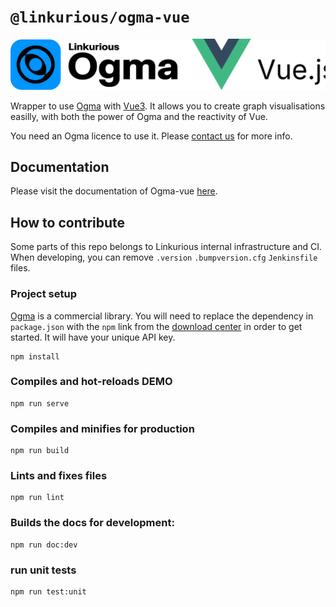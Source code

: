 # `@linkurious/ogma-vue`

![logo](/logo.svg)


Wrapper to use [Ogma](https://doc.linkurio.us/ogma/latest/) with [Vue3](https://vuejs.org/about/releases.html).
It allows you to create graph visualisations easilly, with both the power of Ogma and the reactivity of Vue. 

You need an Ogma licence to use it. Please [contact us](https://doc.linkurio.us/ogma/latest/support.html) for more info.

## Documentation

Please visit the documentation of Ogma-vue [here](https://linkurious.github.io/ogma-vue/).

## How to contribute

Some parts of this repo belongs to Linkurious internal infrastructure and CI. 
When developing, you can remove `.version` `.bumpversion.cfg` `Jenkinsfile`  files.

### Project setup

[Ogma](https://ogma.linkurio.us) is a commercial library. You will need to replace the dependency in `package.json` with the `npm` link from the [download center](https://get.linkurio.us) in order to get started. It will have your unique API key.

```
npm install
```

### Compiles and hot-reloads DEMO
```
npm run serve
```

### Compiles and minifies for production
```
npm run build
```

### Lints and fixes files
```
npm run lint
```

### Builds the docs for development: 
```
npm run doc:dev
```

### run unit tests
```
npm run test:unit
```
